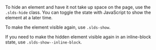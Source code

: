 To hide an element and have it not take up space on the page, use the  `.slds-hide` class. You can toggle the state with JavaScript to show the element at a later&nbsp;time.

To make the element visible again, use `.slds-show`.

If you need to make the hidden element visible again in an inline-block state, use  `.slds-show--inline-block`.
